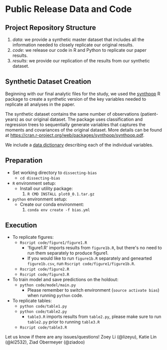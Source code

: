# Public Release Data and Code

## Project Repository Structure
1. *data*: we provide a synthetic master dataset that includes all the information needed
   to closely replicate our original results.
2. *code*: we release our code in R and Python to replicate our paper results.
3. *results*: we provide our replication of the results from our synthetic dataset.

## Synthetic Dataset Creation

Beginning with our final analytic files for the study, we used the [synthpop](https://cran.r-project.org/web/packages/synthpop/index.html) R package to create a synthetic version of the key variables needed to replicate all analyses in the paper. 

The synthetic dataset contains the same number of observations (patient-years) as our original dataset. The package uses classification and regression trees to sequentially generate variables that captures the moments and covariances of the original dataset. More details can be found at https://cran.r-project.org/web/packages/synthpop/synthpop.pdf.

We include a [data dictionary](./data/data_dictionary.md) describing each of the individual variables. 


## Preparation

- Set working directory to `dissecting-bias`
    - `cd dissecting-bias`
- `R` environment setup:
    - Install our utility package:
        1. `R CMD INSTALL plot0_0.1.tar.gz`
- `python` environment setup:
    - Create our conda environment:
        1. `conda env create -f bias.yml`

## Execution
- To replicate figures:
    - `Rscript code/figure1/figure1.R`
        - 'figure1.R' imports results from `figure1b.R`, but there's no need to
          run them separately to produce figure1.
        - If you would like to run `figure1b.R` separately and genearted `figure1b.csv`, run `Rscript code/figure1/figure1b.R`.
    - `Rscript code/figure2.R`
    - `Rscript code/figure3.R`
- To train model and save predictions on the holdout:
    - `python code/model/main.py`
        - Please remember to switch environment (`source activate bias`) when running `python` code.
- To replicate tables:
    - `python code/table1.py`
    - `python code/table2.py`
        - `table3.R` imports results from `table2.py`, please make sure to run
          `table2.py` prior to running `table3.R`
    - `Rscript code/table3.R`

Let us know if there are any issues/questions! Zoey Li (@lizeyu), Katie Lin (@kl2532), Ziad Obermeyer (@ziadoo)
